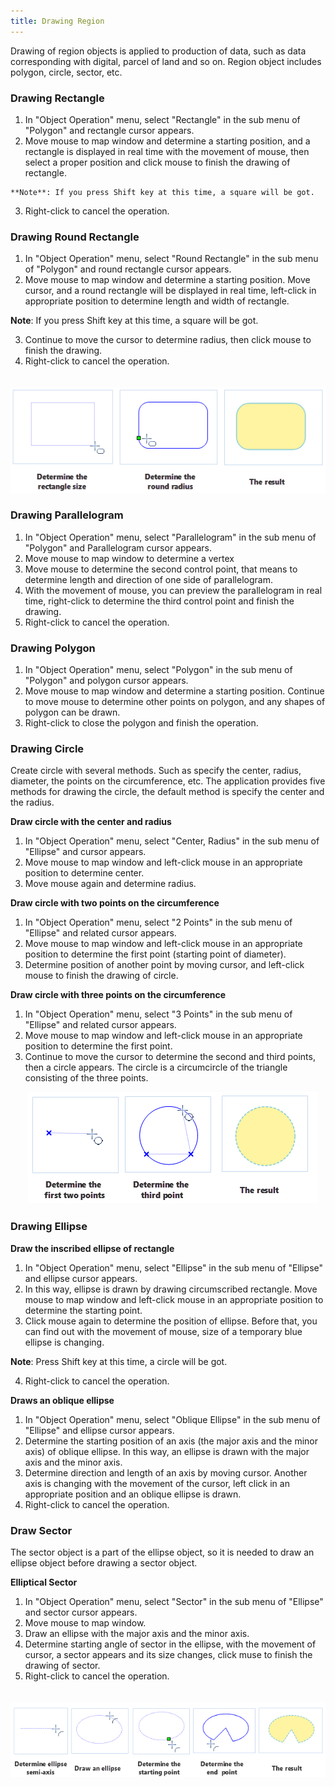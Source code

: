 ```yaml
---
title: Drawing Region
---
```


Drawing of region objects is applied to production of data, such as data corresponding with digital, parcel of land and so on. Region object includes polygon, circle, sector, etc.

### Drawing Rectangle

   1.  In "Object Operation" menu, select "Rectangle" in the sub menu of "Polygon" and rectangle cursor appears.
   2.  Move mouse to map window and determine a starting position, and a rectangle is displayed in real time with the movement of mouse, then select a proper position and click mouse to finish the drawing of rectangle.

    **Note**: If you press Shift key at this time, a square will be got.

   3.  Right-click to cancel the operation.

### Drawing Round Rectangle

1.  In "Object Operation" menu, select "Round Rectangle" in the sub menu of "Polygon" and round rectangle cursor appears.
2.  Move mouse to map window and determine a starting position. Move cursor, and a round rectangle will be displayed in real time, left-click in appropriate position to determine length and width of rectangle.

   **Note**: If you press Shift key at this time, a square will be got.

3.  Continue to move the cursor to determine radius, then click mouse to finish the drawing.
4.  Right-click to cancel the operation.

　　![alt Drawing Round Rectangle](img/Rrecangle.png)

### Drawing Parallelogram


   1.  In "Object Operation" menu, select "Parallelogram" in the sub menu of "Polygon" and Parallelogram cursor appears.
   2.  Move mouse to map window to determine a vertex 
   3.  Move mouse to determine the second control point, that means to determine length and direction of one side of parallelogram.
   4.  With the movement of mouse, you can preview the parallelogram in real time, right-click to determine the third control point and finish the drawing.
   5.  Right-click to cancel the operation.
   


### Drawing Polygon

   1. In "Object Operation" menu, select "Polygon" in the sub menu of "Polygon" and polygon cursor appears.
   2. Move mouse to map window and determine a starting position. Continue to move mouse to determine other points on polygon, and any shapes of polygon can be drawn.
   3. Right-click to close the polygon and finish the operation.

### Drawing Circle 

Create circle with several methods. Such as specify the center, radius, diameter, the points on the circumference, etc. The application provides five methods for drawing the circle, the default method is specify the center and the radius.

**Draw circle with the center and radius**

1.  In "Object Operation" menu, select "Center, Radius" in the sub menu of "Ellipse" and cursor appears.
2.  Move mouse to map window and left-click mouse in an appropriate position to determine center.
3.  Move mouse again and determine radius.

**Draw circle with two points on the circumference**

1.  In "Object Operation" menu, select "2 Points" in the sub menu of "Ellipse" and related cursor appears.
2.  Move mouse to map window and left-click mouse in an appropriate position to determine the first point (starting point of diameter).
3.  Determine position of another point by moving cursor, and left-click mouse to finish the drawing of circle. 

**Draw circle with three points on the circumference**

1.  In "Object Operation" menu, select "3 Points" in the sub menu of "Ellipse" and related cursor appears.
2.  Move mouse to map window and left-click mouse in an appropriate position to determine the first point.
3.  Continue to move the cursor to determine the second and third points, then a circle appears. The circle is a  circumcircle of the triangle consisting of the three points.

　　![alt Drawing circle by three points](img/Circle3.png)

### Drawing Ellipse

**Draw the inscribed ellipse of rectangle**

1.  In "Object Operation" menu, select "Ellipse" in the sub menu of "Ellipse" and ellipse cursor appears.
2.  In this way, ellipse is drawn by drawing circumscribed rectangle.  Move mouse to map window and left-click mouse in an appropriate position to determine the starting point.
3.  Click mouse again to determine the position of ellipse. Before that, you can find out with the movement of mouse, size of a temporary blue ellipse is changing.

   **Note**: Press Shift key at this time, a circle will be got.

4.  Right-click to cancel the operation.


**Draws an oblique ellipse**

1.  In "Object Operation" menu, select "Oblique Ellipse" in the sub menu of "Ellipse" and ellipse cursor appears.
2.  Determine the starting position of an axis (the major axis and the minor axis) of oblique ellipse. In this way, an ellipse is drawn with the major axis and the minor axis.
3.  Determine direction and length of an axis by moving cursor. Another axis is changing with the movement of the cursor, left click in an appropriate position and an oblique ellipse is drawn. 
5.  Right-click to cancel the operation.


### Draw Sector

The sector object is a part of the ellipse object, so it is needed to draw an ellipse object before drawing a sector object.


**Elliptical Sector**

1.  In "Object Operation" menu, select "Sector" in the sub menu of "Ellipse" and sector cursor appears.
2.  Move mouse to map window.
3.  Draw an ellipse with the major axis and the minor axis. 
4.  Determine starting angle of sector in the ellipse, with the movement of cursor, a sector appears and its size changes, click muse to finish the drawing of sector.
5.  Right-click to cancel the operation.

　　![alt Drawing Elliptical Sector](img/CreatePie.png)


